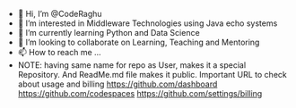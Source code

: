 - 👋 Hi, I’m @CodeRaghu
- 👀 I’m interested in Middleware Technologies using Java echo systems
- 🌱 I’m currently learning Python and Data Science
- 💞️ I’m looking to collaborate on Learning, Teaching and Mentoring
- 📫 How to reach me ...
- NOTE: having same name for repo as User, makes it a special Repository. And ReadMe.md file makes it public. 
Important URL to check about usage and billing
https://github.com/dashboard
https://github.com/codespaces
https://github.com/settings/billing
<!---
CodeRaghu/CodeRaghu is a ✨ special ✨ repository because its `README.md` (this file) appears on your GitHub profile.
You can click the Preview link to take a look at your changes.
--->
